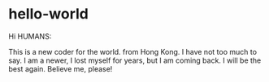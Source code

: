 # hello-world
Hi HUMANS:

This is a new coder for the world. from Hong Kong.
I have not too much to say.
I am a newer, I lost myself for years, but I am coming back.
I will be the best again.
Believe me, please!
